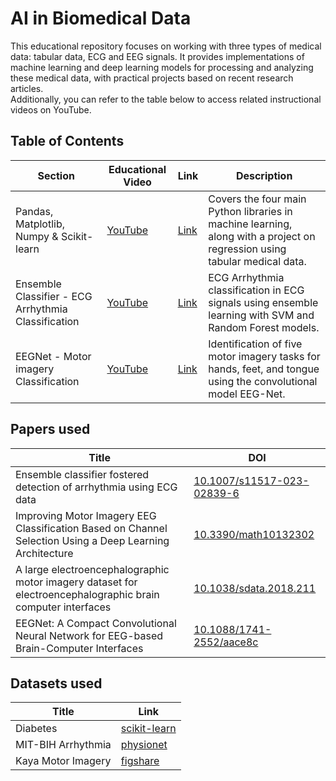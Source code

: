 # AI in Biomedical Data
This educational repository focuses on working with three types of medical data: tabular data, ECG and EEG signals. It provides implementations of machine learning and deep learning models for processing and analyzing these medical data, with practical projects based on recent research articles.   
Additionally, you can refer to the table below to access related instructional videos on YouTube.

## Table of Contents

| Section                                   | Educational Video                          | Link                                                                                                                                                           | Description                                                                                                      |
|-------------------------------------------|--------------------------------------------|----------------------------------------------------------------------------------------------------------------------------------------------------------------|------------------------------------------------------------------------------------------------------------------|
| Pandas, Matplotlib, Numpy & Scikit-learn  | [YouTube](https://www.youtube.com/watch?v=fwIrE72B0XQ&list=PLqAYmXa0tYJc70GbpmYBIBcc2m-hiLbdj&index=6)   | [Link](https://github.com/Amir-Hofo/AI_in_Biomedical_Data/tree/main/1_Pandas%2C%20Matplotlib%2C%20Numpy%20%26%20Scikit-learn) | Covers the four main Python libraries in machine learning, along with a project on regression using tabular medical data. |
| Ensemble Classifier - ECG Arrhythmia Classification | [YouTube](https://www.youtube.com/watch?v=lz_19Cn5P1Y&list=PLqAYmXa0tYJc70GbpmYBIBcc2m-hiLbdj&index=19) | [Link](https://github.com/Amir-Hofo/AI_in_Biomedical_Data/tree/main/2_Ensemble%20Classifier%20-%20ECG%20Arrhythmia%20Classification) | ECG Arrhythmia classification in ECG signals using ensemble learning with SVM and Random Forest models. |
| EEGNet - Motor imagery Classification     | [YouTube](https://www.youtube.com/watch?v=5gQ4YGV2KlA&list=PLqAYmXa0tYJc70GbpmYBIBcc2m-hiLbdj&index=32) | [Link](https://github.com/Amir-Hofo/AI_in_Biomedical_Data/tree/main/3_EEGNet%20-%20Motor%20imagery%20Classification) | Identification of five motor imagery tasks for hands, feet, and tongue using the convolutional model EEG-Net. |
   
## Papers used
| Title                                                                                      | DOI                                        |
|--------------------------------------------------------------------------------------------|--------------------------------------------|
| Ensemble classifier fostered detection of arrhythmia using ECG data                        | [10.1007/s11517-023-02839-6](https://doi.org/10.1007/s11517-023-02839-6) |
| Improving Motor Imagery EEG Classification Based on Channel Selection Using a Deep Learning Architecture | [10.3390/math10132302](https://doi.org/10.3390/math10132302)             |
| A large electroencephalographic motor imagery dataset for electroencephalographic brain computer interfaces | [10.1038/sdata.2018.211](https://doi.org/10.1038/sdata.2018.211)         |
| EEGNet: A Compact Convolutional Neural Network for EEG-based Brain-Computer Interfaces     | [10.1088/1741-2552/aace8c](https://doi.org/10.1088/1741-2552/aace8c)     |
   
## Datasets used
| Title                                | Link                                                              |
|--------------------------------------|-------------------------------------------------------------------|
| Diabetes                             | [scikit-learn](https://scikit-learn.org/stable/modules/generated/sklearn.datasets.load_diabetes) |
| MIT-BIH Arrhythmia                   | [physionet](https://physionet.org/content/mitdb/1.0.0/)            |
| Kaya Motor Imagery                   | [figshare](https://springernature.figshare.com/collections/A_large_electroencephalographic_motor_imagery_dataset_for_electroencephalographic_brain_computer_interfaces/3917698) |
   